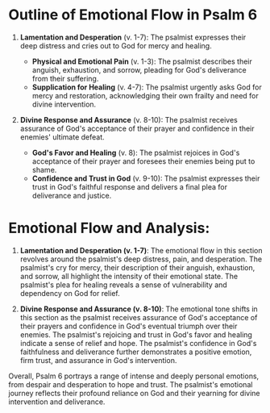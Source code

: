 # Outline of Emotional Flow in Psalm 6

1. **Lamentation and Desperation** (v. 1-7): The psalmist expresses their deep distress and cries out to God for mercy and healing.
    - **Physical and Emotional Pain** (v. 1-3): The psalmist describes their anguish, exhaustion, and sorrow, pleading for God's deliverance from their suffering.
    - **Supplication for Healing** (v. 4-7): The psalmist urgently asks God for mercy and restoration, acknowledging their own frailty and need for divine intervention.

2. **Divine Response and Assurance** (v. 8-10): The psalmist receives assurance of God's acceptance of their prayer and confidence in their enemies' ultimate defeat.
    - **God's Favor and Healing** (v. 8): The psalmist rejoices in God's acceptance of their prayer and foresees their enemies being put to shame.
    - **Confidence and Trust in God** (v. 9-10): The psalmist expresses their trust in God's faithful response and delivers a final plea for deliverance and justice.

# Emotional Flow and Analysis:

1. **Lamentation and Desperation (v. 1-7)**: The emotional flow in this section revolves around the psalmist's deep distress, pain, and desperation. The psalmist's cry for mercy, their description of their anguish, exhaustion, and sorrow, all highlight the intensity of their emotional state. The psalmist's plea for healing reveals a sense of vulnerability and dependency on God for relief.

2. **Divine Response and Assurance (v. 8-10)**: The emotional tone shifts in this section as the psalmist receives assurance of God's acceptance of their prayers and confidence in God's eventual triumph over their enemies. The psalmist's rejoicing and trust in God's favor and healing indicate a sense of relief and hope. The psalmist's confidence in God's faithfulness and deliverance further demonstrates a positive emotion, firm trust, and assurance in God's intervention.

Overall, Psalm 6 portrays a range of intense and deeply personal emotions, from despair and desperation to hope and trust. The psalmist's emotional journey reflects their profound reliance on God and their yearning for divine intervention and deliverance.